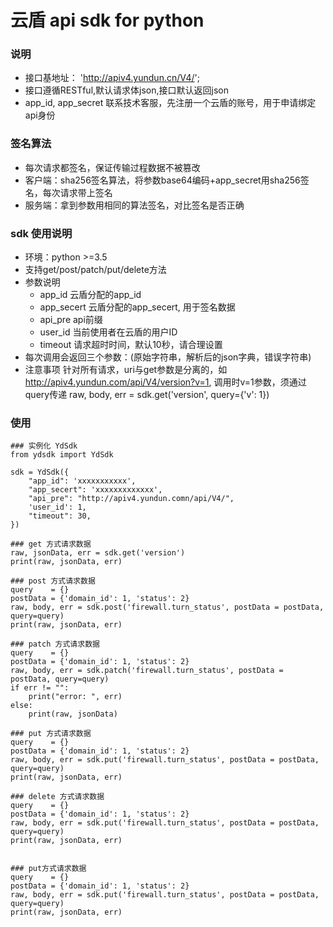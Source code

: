 # 云盾 api sdk for python

### 说明

* 接口基地址： 'http://apiv4.yundun.cn/V4/';
* 接口遵循RESTful,默认请求体json,接口默认返回json
* app_id, app_secret 联系技术客服，先注册一个云盾的账号，用于申请绑定api身份

### 签名算法

* 每次请求都签名，保证传输过程数据不被篡改
* 客户端：sha256签名算法，将参数base64编码+app_secret用sha256签名，每次请求带上签名
* 服务端：拿到参数用相同的算法签名，对比签名是否正确

### sdk 使用说明

* 环境：python >=3.5
* 支持get/post/patch/put/delete方法
* 参数说明
    * app_id 云盾分配的app_id
    * app_secert 云盾分配的app_secert, 用于签名数据
    * api_pre api前缀
    * user_id 当前使用者在云盾的用户ID
    * timeout 请求超时时间，默认10秒，请合理设置
* 每次调用会返回三个参数：(原始字符串，解析后的json字典，错误字符串)
* 注意事项
    针对所有请求，uri与get参数是分离的，如 http://apiv4.yundun.com/api/V4/version?v=1, 调用时v=1参数，须通过query传递
        raw, body, err = sdk.get('version', query={'v': 1})


### 使用

```
### 实例化 YdSdk
from ydsdk import YdSdk

sdk = YdSdk({
    "app_id": 'xxxxxxxxxxx',
    "app_secert": 'xxxxxxxxxxxxx', 
    "api_pre": "http://apiv4.yundun.comn/api/V4/",
    'user_id': 1, 
    "timeout": 30,
})

### get 方式请求数据
raw, jsonData, err = sdk.get('version')
print(raw, jsonData, err)

### post 方式请求数据
query    = {}
postData = {'domain_id': 1, 'status': 2}
raw, body, err = sdk.post('firewall.turn_status', postData = postData, query=query)
print(raw, jsonData, err)

### patch 方式请求数据
query    = {}
postData = {'domain_id': 1, 'status': 2}
raw, body, err = sdk.patch('firewall.turn_status', postData = postData, query=query)
if err != "":
    print("error: ", err)
else:
    print(raw, jsonData)

### put 方式请求数据
query    = {}
postData = {'domain_id': 1, 'status': 2}
raw, body, err = sdk.put('firewall.turn_status', postData = postData, query=query)
print(raw, jsonData, err)

### delete 方式请求数据
query    = {}
postData = {'domain_id': 1, 'status': 2}
raw, body, err = sdk.put('firewall.turn_status', postData = postData, query=query)
print(raw, jsonData, err)


### put方式请求数据
query    = {}
postData = {'domain_id': 1, 'status': 2}
raw, body, err = sdk.put('firewall.turn_status', postData = postData, query=query)
print(raw, jsonData, err)
```
